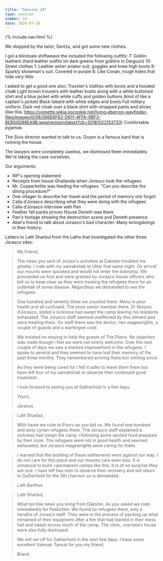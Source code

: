 ```yaml
---
title: "Session 24"
type: session
number: 24
date: 2020-07-18
---
```


{% include nav.html %}

We stopped by the tailor, Santzu, and got some new clothes.

I got a blindsale shiftweave the included the following outfits:
7: Goblin leathers (hard leather outfits int dark greens from goblins in Darguun)
10: Street clothes
1: Leather asher aviator suit, goggles and knee high boots
9: Sparkly showman's suit. Covered in purple
8: Like Conan, rough hides that hide very little

I asked to get a good one also:
Traveler's clothes with boots and a hooded cloak
Light brown trousers with leather boots along with a white buttoned shirt and a blue jacket with white cuffs and golden buttons (kind of like a captain's jacket)
Black tabard with white edges and boots
Full military uniform. Dark red cloak over a black shirt with strapped pants and shoes (like this: https://vignette.wikia.nocookie.net/living-eberron-wayfinder-files/images/0/08/396E6F82-D611-4FFA-9BF3-BEB50D89EA9B.jpeg/revision/latest?cb=20181022153733)
Comfortable pyjamas

The Sivis director wanted to talk to us. Doyen is a famous bard that is running the house.

The lawyers were completely useless, we dismissed them immediately. We're taking the case ourselves.

Our arguments:

- RIP's opening statement
- Receipts from house Ghallanda when Jorasco took the refugees
- Mr. Copperkettle was feeding the refugees. "Can you describe the dining procedure?"
- One villager to describe her travel and the period of memory she forgot
- Calla d'Jorasco describing what they were doing with the refugees
- Calla d'Jorasco interview with Pan
- Feather fall packs proves House Deneth was there
- Pan's footage showing the destruction scene and Deneth presence
- Abel's friend to talk about Jorasco's bad character. Many wrongdoings in their history.


Letters to Lath Sharbul from the Laths that investigated the other three Jorasco sites:

> My Friend,
>
>The news you sent of Joraso's activities at Dakshin troubled me greatly. I rode with my sanrakshak to Uttar that same night. On arrival our mounts were spooked and would not enter the township. We proceeded on foot and were greeted by Jorasco house officers who bid us to keep clear as they were treating the refugees there for an outbreak of some disease. Regardless we demanded to see the refugees.
>
>One hundred and seventy three we counted there. Many in poor health and all confused. The most senior member there, Dr Norpos d'Jorasco, stated a sickness had swept the camp leaving his residents exhausted. The Jorasco staff seemed unaffected by this ailment and were treating them. On staff there was the doctor, two magewrights, a couple of guards and a warforged cook.
>
>We insisted on staying to help the guests of The Plains. No objection was made though I feel we were not overly welcome. Over the next couple of days we saw a marked improvement in the refugees. I spoke to several and they seemed to have lost their memory of the past three months. They remembered arriving there but nothing since
>
>As they were being cared for I felt it safer to leave them there but have left four of my sanrakshak to observe their continued good treatment. 
>
>I look forward to seeing you at Gatherhold in a few days.
>
>Yours,
>
>Jaranus

>Lath Sharbul,
>
>With haste we rode to Poorv as you bid us. We found one hundred and sixty cyrian refugees there. The Jorasco staff explained a sickness had swept the camp >following some spoiled food prepared by their cook. The refugees were not in good health and seemed exhausted, but Jorasco magewrights were caring for them.

>I warned that the building of these settlements went against our way. I do not care for this place and our mounts care even less. It is unnatural to build >permanent camps like this. It is of no surprise they are sick. I have left two men to observe their recovery and will return to Gatherhold for the 5th Lharvion as is demanded.

>Lath Barthus

>Lath Sharbul,
>
>What terrible news you bring from Dakshin. As you asked we rode immediately for Pashchim. We found no refugees there, only a handful of Jorasco staff. They were in the process of packing up what remained of their equipment after a fire that had started in their mess hall and swept across much of the camp. The clinic, overseers house were also fully destroyed. 
>
>We will set off for Gatherhold in the next few days. I have some excellent Valenair Tannat for you my friend.
>
>Brand

